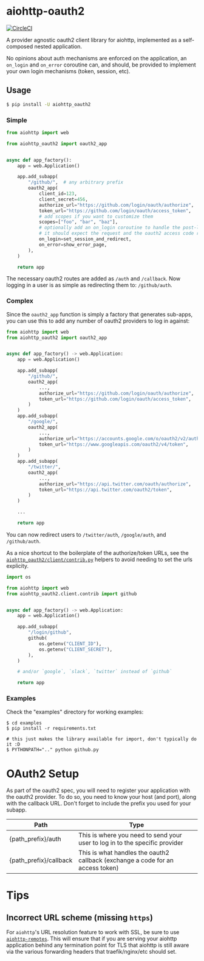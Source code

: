# aiohttp-oauth2

[![CircleCI](https://circleci.com/gh/mrasband/aiohttp-oauth2.svg?style=svg)](https://circleci.com/gh/mrasband/aiohttp-oauth2)

A provider agnostic oauth2 client library for aiohttp, implemented as a self-composed nested application.

No opinions about auth mechanisms are enforced on the application, an `on_login` and `on_error` coroutine can, and should, be provided to implement your own login mechanisms (token, session, etc).

## Usage

```bash
$ pip install -U aiohttp_oauth2
```

### Simple

```python
from aiohttp import web

from aiohttp_oauth2 import oauth2_app


async def app_factory():
    app = web.Application()

    app.add_subapp(
        "/github/",  # any arbitrary prefix
        oauth2_app(
            client_id=123,
            client_secret=456,
            authorize_url="https://github.com/login/oauth/authorize",
            token_url="https://github.com/login/oauth/access_token",
            # add scopes if you want to customize them
            scopes=["foo", "bar", "baz"],
            # optionally add an on_login coroutine to handle the post-login logic
            # it should expect the request and the oauth2 access code response
            on_login=set_session_and_redirect,
            on_error=show_error_page,
        ),
    )

    return app
```

The necessary oauth2 routes are added as `/auth` and `/callback`. Now logging in a user is as simple as redirecting them to: `/github/auth`.

### Complex

Since the `oauth2_app` function is simply a factory that generates sub-apps, you can use this to add any number of oauth2 providers to log in against:

```python
from aiohttp import web
from aiohttp_oauth2 import oauth2_app


async def app_factory() -> web.Application:
    app = web.Application()

    app.add_subapp(
        "/github/",
        oauth2_app(
            ...,
            authorize_url="https://github.com/login/oauth/authorize",
            token_url="https://github.com/login/oauth/access_token",
        )
    )
    app.add_subapp(
        "/google/",
        oauth2_app(
            ...,
            authorize_url="https://accounts.google.com/o/oauth2/v2/auth",
            token_url="https://www.googleapis.com/oauth2/v4/token",
        )
    )
    app.add_subapp(
        "/twitter/",
        oauth2_app(
            ...,
            authorize_url="https://api.twitter.com/oauth/authorize",
            token_url="https://api.twitter.com/oauth2/token",
        )
    )

    ...

    return app
```

You can now redirect users to `/twitter/auth`, `/google/auth`, and `/github/auth`.

As a nice shortcut to the boilerplate of the authorize/token URLs, see the [`aiohttp_oauth2/client/contrib.py`](https://github.com/mrasband/aiohttp-oauth2/blob/master/aiohttp_oauth2/client/contrib.py) helpers to avoid needing to set the urls explicity.

```python
import os

from aiohttp import web
from aiohttp_oauth2.client.contrib import github


async def app_factory() -> web.Application:
    app = web.Application()

    app.add_subapp(
        "/login/github",
        github(
            os.getenv("CLIENT_ID"),
            os.getenv("CLIENT_SECRET"),
        ),
    )

    # and/or `google`, `slack`, `twitter` instead of `github`

    return app
```

### Examples

Check the "examples" directory for working examples:

```
$ cd examples
$ pip install -r requirements.txt

# this just makes the library available for import, don't typically do it :D
$ PYTHONPATH=".." python github.py
```

# OAuth2 Setup

As part of the oauth2 spec, you will need to register your application with the oauth2 provider. To do so, you need to know your host (and port), along with the callback URL. Don't forget to include the prefix you used for your subapp.

| Path | Type |
| ---- | ---- |
| {path\_prefix}/auth | This is where you need to send your user to log in to the specific provider |
| {path\_prefix}/callback | This is what handles the oauth2 callback (exchange a code for an access token) |

# Tips

## Incorrect URL scheme (missing `https`)

For `aiohttp`'s URL resolution feature to work with SSL, be sure to use [`aiohttp-remotes`](https://aiohttp-remotes.readthedocs.io/en/stable/). This will ensure that if you are serving your aiohttp application behind any termination point for TLS that aiohttp is still aware via the various forwarding headers that traefik/nginx/etc should set.
